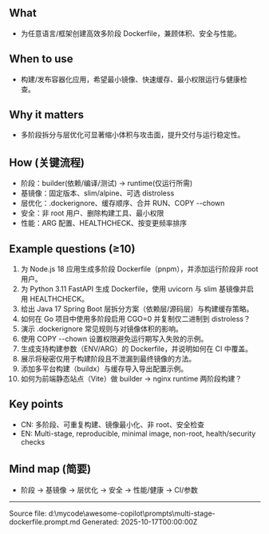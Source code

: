 ## What
- 为任意语言/框架创建高效多阶段 Dockerfile，兼顾体积、安全与性能。

## When to use
- 构建/发布容器化应用，希望最小镜像、快速缓存、最小权限运行与健康检查。

## Why it matters
- 多阶段拆分与层优化可显著缩小体积与攻击面，提升交付与运行稳定性。

## How (关键流程)
- 阶段：builder(依赖/编译/测试) → runtime(仅运行所需)
- 基镜像：固定版本、slim/alpine、可选 distroless
- 层优化：.dockerignore、缓存顺序、合并 RUN、COPY --chown
- 安全：非 root 用户、删除构建工具、最小权限
- 性能：ARG 配置、HEALTHCHECK、按变更频率排序

## Example questions (≥10)
1. 为 Node.js 18 应用生成多阶段 Dockerfile（pnpm），并添加运行阶段非 root 用户。
2. 为 Python 3.11 FastAPI 生成 Dockerfile，使用 uvicorn 与 slim 基镜像并启用 HEALTHCHECK。
3. 给出 Java 17 Spring Boot 层拆分方案（依赖层/源码层）与构建缓存策略。
4. 如何在 Go 项目中使用多阶段启用 CGO=0 并复制仅二进制到 distroless？
5. 演示 .dockerignore 常见规则与对镜像体积的影响。
6. 使用 COPY --chown 设置权限避免运行期写入失败的示例。
7. 生成支持构建参数（ENV/ARG）的 Dockerfile，并说明如何在 CI 中覆盖。
8. 展示将秘密仅用于构建阶段且不泄漏到最终镜像的方法。
9. 添加多平台构建（buildx）与缓存导入导出配置示例。
10. 如何为前端静态站点（Vite）做 builder → nginx runtime 两阶段构建？

## Key points
- CN: 多阶段、可重复构建、镜像最小化、非 root、安全检查
- EN: Multi-stage, reproducible, minimal image, non-root, health/security checks

## Mind map (简要)
- 阶段 → 基镜像 → 层优化 → 安全 → 性能/健康 → CI/参数

---
Source file: d:\mycode\awesome-copilot\prompts\multi-stage-dockerfile.prompt.md
Generated: 2025-10-17T00:00:00Z
